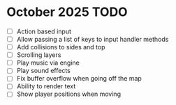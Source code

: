 # October 2025 TODO

- [ ] Action based input
- [ ] Allow passing a list of keys to input handler methods
- [ ] Add collisions to sides and top
- [ ] Scrolling layers
- [ ] Play music via engine
- [ ] Play sound effects
- [ ] Fix buffer overflow when going off the map
- [ ] Ability to render text
- [ ] Show player positions when moving

